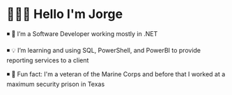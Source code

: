 #  👨🏻‍💻 Hello I'm Jorge

◾ 🧠 I’m a Software Developer working mostly in .NET

◾ 💡 I’m learning and using SQL, PowerShell, and PowerBI to provide reporting services to a client

◾ 🌵 Fun fact: I'm a veteran of the Marine Corps and before that I worked at a maximum security prison in Texas  
 
